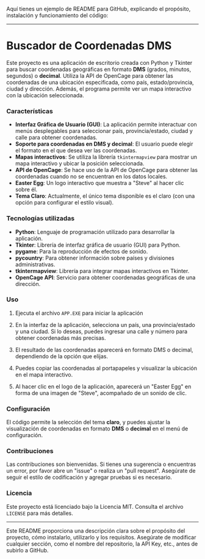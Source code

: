 Aquí tienes un ejemplo de README para GitHub, explicando el propósito, instalación y funcionamiento del código:

---

# Buscador de Coordenadas DMS

Este proyecto es una aplicación de escritorio creada con Python y Tkinter para buscar coordenadas geográficas en formato **DMS** (grados, minutos, segundos) o **decimal**. Utiliza la API de OpenCage para obtener las coordenadas de una ubicación especificada, como país, estado/provincia, ciudad y dirección. Además, el programa permite ver un mapa interactivo con la ubicación seleccionada.

### Características

* **Interfaz Gráfica de Usuario (GUI)**: La aplicación permite interactuar con menús desplegables para seleccionar país, provincia/estado, ciudad y calle para obtener coordenadas.
* **Soporte para coordenadas en DMS y decimal**: El usuario puede elegir el formato en el que desea ver las coordenadas.
* **Mapas interactivos**: Se utiliza la librería `tkintermapview` para mostrar un mapa interactivo y ubicar la posición seleccionada.
* **API de OpenCage**: Se hace uso de la API de OpenCage para obtener las coordenadas cuando no se encuentran en los datos locales.
* **Easter Egg**: Un logo interactivo que muestra a "Steve" al hacer clic sobre él.
* **Tema Claro**: Actualmente, el único tema disponible es el claro (con una opción para configurar el estilo visual).

### Tecnologías utilizadas

* **Python**: Lenguaje de programación utilizado para desarrollar la aplicación.
* **Tkinter**: Librería de interfaz gráfica de usuario (GUI) para Python.
* **pygame**: Para la reproducción de efectos de sonido.
* **pycountry**: Para obtener información sobre países y divisiones administrativas.
* **tkintermapview**: Librería para integrar mapas interactivos en Tkinter.
* **OpenCage API**: Servicio para obtener coordenadas geográficas de una dirección.

### Uso

1. Ejecuta el archivo `APP.EXE` para iniciar la aplicación

2. En la interfaz de la aplicación, selecciona un país, una provincia/estado y una ciudad. Si lo deseas, puedes ingresar una calle y número para obtener coordenadas más precisas.

3. El resultado de las coordenadas aparecerá en formato DMS o decimal, dependiendo de la opción que elijas.

4. Puedes copiar las coordenadas al portapapeles y visualizar la ubicación en el mapa interactivo.

5. Al hacer clic en el logo de la aplicación, aparecerá un "Easter Egg" en forma de una imagen de "Steve", acompañado de un sonido de clic.

### Configuración

El código permite la selección del tema **claro**, y puedes ajustar la visualización de coordenadas en formato **DMS** o **decimal** en el menú de configuración.

### Contribuciones

Las contribuciones son bienvenidas. Si tienes una sugerencia o encuentras un error, por favor abre un "issue" o realiza un "pull request". Asegúrate de seguir el estilo de codificación y agregar pruebas si es necesario.

### Licencia

Este proyecto está licenciado bajo la Licencia MIT. Consulta el archivo `LICENSE` para más detalles.

---

Este README proporciona una descripción clara sobre el propósito del proyecto, cómo instalarlo, utilizarlo y los requisitos. Asegúrate de modificar cualquier sección, como el nombre del repositorio, la API Key, etc., antes de subirlo a GitHub.
